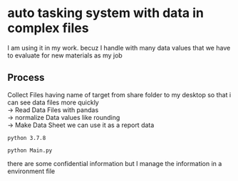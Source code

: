 # auto tasking system with data in complex files

I am using it in my work. becuz I handle with many data values that we have to evaluate for new materials as my job   

## Process
Collect Files having name of target from share folder to my desktop so that i can see data files more quickly   
-> Read Data Files with pandas   
-> normalize Data values like rounding   
-> Make Data Sheet we can use it as a report data   

```
python 3.7.8
```

```
python Main.py
```


there are some confidential information but I manage the information in a environment file
